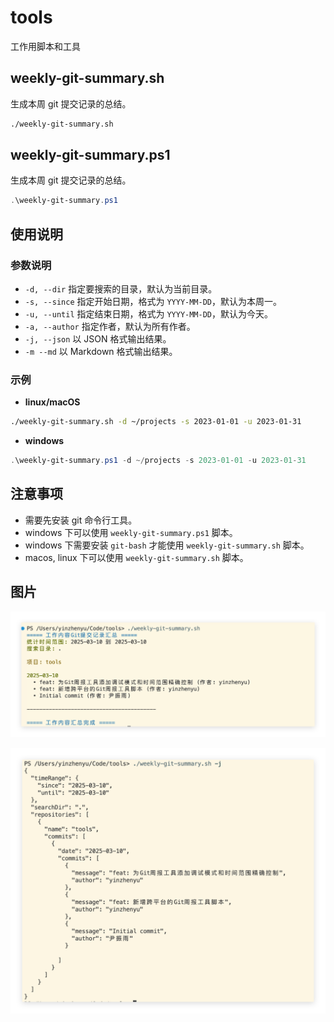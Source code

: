 # tools

工作用脚本和工具

## weekly-git-summary.sh

生成本周 git 提交记录的总结。

```bash
./weekly-git-summary.sh
```

## weekly-git-summary.ps1

生成本周 git 提交记录的总结。

```powershell
.\weekly-git-summary.ps1
```

## 使用说明

### 参数说明

- `-d, --dir` 指定要搜索的目录，默认为当前目录。
- `-s, --since` 指定开始日期，格式为 `YYYY-MM-DD`，默认为本周一。
- `-u, --until` 指定结束日期，格式为 `YYYY-MM-DD`，默认为今天。
- `-a, --author` 指定作者，默认为所有作者。
- `-j, --json` 以 JSON 格式输出结果。
- `-m --md` 以 Markdown 格式输出结果。

### 示例

- **linux/macOS**

```bash
./weekly-git-summary.sh -d ~/projects -s 2023-01-01 -u 2023-01-31
```

- **windows**

```powershell
.\weekly-git-summary.ps1 -d ~/projects -s 2023-01-01 -u 2023-01-31
```

## 注意事项

- 需要先安装 git 命令行工具。
- windows 下可以使用 `weekly-git-summary.ps1` 脚本。
- windows 下需要安装 `git-bash` 才能使用 `weekly-git-summary.sh` 脚本。
- macos, linux 下可以使用 `weekly-git-summary.sh` 脚本。

## 图片

![weekly-git-summary](./dist/weekly-git-summary-1.png)

![weekly-git-summary](./dist/weekly-git-summary-2.png)